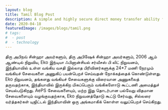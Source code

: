 ```yaml
---
layout: blog
title: Tamil Blog Post
description: A simple and highly secure direct money transfer ability for your customers using cash with industry-leading success rates
date: 2020-04-18
featuredImage: /images/blogs/tamil.png
# tags:
#  - post
#  - technology
---
```

திரு அபிநவ் சின்ஹா அவர்களும், திரு அபிஷேக் சின்ஹா அவர்களும், 2006 ஆம் ஆண்டில் நிறுவிய, Eko இந்டியா ஃபினான்சியல் சர்வீசஸ் பி லிட் நிறுவனம், இந்தியாவில் உள்ள வங்கிய வசதி இல்லாத பிரிவினர்களுக்கு 24*7 மணி நேரமும் வங்கியச் சேவைகளை அணுகிப் பயன்பெறச் செய்வதன் நோக்கத்தைக் கொண்டுள்ளது. Eko நிறுவனம், தங்களது வங்கியச் சேவைகளுக்கு விரைவான அணுகலைத் தருவதற்காக, இந்தியாவில் இருக்கிற மிகப்பெரும் வங்கிகளோடு கூட்டணி அமைத்துச் செயல்படுகிறது. AePS சேவைகளையும், மற்ற இது தொடர்பான பல்வேறு விதமான சேவைகளையும் வழங்குவதற்காக, Eko நிறுவனத்தோடு கூட்டு சேர்வது, சில்லரை வர்த்தகர்கள் டிஜிட்டல் இந்தியாவின் ஒரு அங்கமாகிக் கொள்ள வலுப்பெறச் செய்கிறது.